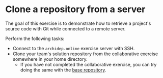 # Clone a repository from a server

<!-- START doctoc -->
<!-- END doctoc -->

The goal of this exercise is to demonstrate how to retrieve a project's source code with Git while connected to a remote server.

Perform the following tasks:

* Connect to the `archidep.online` exercise server with SSH.
* Clone your team's solution repository from the collaborative exercise somewhere in your home directory.
  * If you have not completed the collaborative exercise, you can try doing the same with the [base repository](https://github.com/MediaComem/comem-archidep-php-todo-exercise).
